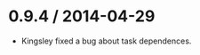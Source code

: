 <!---
This is an example of change log, please follow the format specified below.
(When the real change log is added, please delete this comment.)

1.1.0 / 2013-05-15
===

- bug xxx fixed
- xxx feature added

1.0.0 / 2013-01-01
===

- first release

-->

0.9.4 / 2014-04-29
===

- Kingsley fixed a bug about task dependences.

